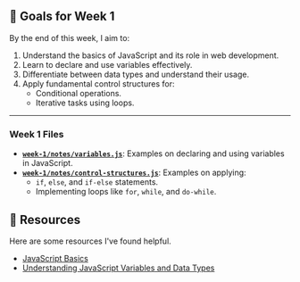## 🎯 Goals for Week 1

By the end of this week, I aim to:

1. Understand the basics of JavaScript and its role in web development.
2. Learn to declare and use variables effectively.
3. Differentiate between data types and understand their usage.
4. Apply fundamental control structures for:
   - Conditional operations.
   - Iterative tasks using loops.

---

### Week 1 Files

- **[`week-1/notes/variables.js`](week-1/notes/variables.js)**: Examples on declaring and using variables in JavaScript.
- **[`week-1/notes/control-structures.js`](week-1/notes/control-structures.js)**: Examples on applying:
  - `if`, `else`, and `if-else` statements.
  - Implementing loops like `for`, `while`, and `do-while`.

## 📖 Resources

Here are some resources I've found helpful.

- [JavaScript Basics](https://developer.mozilla.org/en-US/docs/Learn/Getting_started_with_the_web/JavaScript_basics)
- [Understanding JavaScript Variables and Data Types](https://www.w3schools.com/js/)
